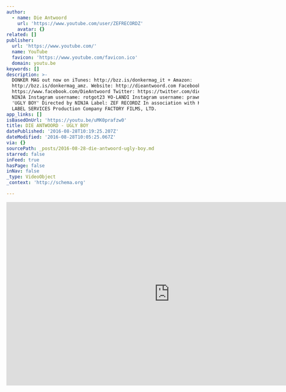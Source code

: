 ```yaml
---
author:
  - name: Die Antwoord
    url: 'https://www.youtube.com/user/ZEFRECORDZ'
    avatar: {}
related: []
publisher:
  url: 'https://www.youtube.com/'
  name: YouTube
  favicon: 'https://www.youtube.com/favicon.ico'
  domain: youtu.be
keywords: []
description: >-
  DONKER MAG out now on iTunes: http://bzz.is/donkermag_it + Amazon:
  http://bzz.is/donkermag_amz. Website: http://dieantwoord.com Facebook:
  https://www.facebook.com/DieAntwoord Twitter: https://twitter.com/dieantwoord
  NINJA Instagram username: rotgot23 ¥O-LANDI Instagram username: prawn_star
  'UGLY BOY' Directed by NINJA Label: ZEF RECORDZ In association with KOBALT
  LABEL SERVICES Production Company FACTORY FILMS, LTD.
app_links: []
isBasedOnUrl: 'https://youtu.be/uMK0prafzw0'
title: DIE ANTWOORD - UGLY BOY
datePublished: '2016-08-28T10:19:25.207Z'
dateModified: '2016-08-28T10:05:25.067Z'
via: {}
sourcePath: _posts/2016-08-28-die-antwoord-ugly-boy.md
starred: false
inFeed: true
hasPage: false
inNav: false
_type: VideoObject
_context: 'http://schema.org'

---
```

<iframe src="https://cdn.embedly.com/widgets/media.html?src=https%3A%2F%2Fwww.youtube.com%2Fembed%2FuMK0prafzw0%3Ffeature%3Doembed&amp;url=http%3A%2F%2Fwww.youtube.com%2Fwatch%3Fv%3DuMK0prafzw0&amp;image=https%3A%2F%2Fi.ytimg.com%2Fvi%2FuMK0prafzw0%2Fhqdefault.jpg&amp;key=b7d04c9b404c499eba89ee7072e1c4f7&amp;type=text%2Fhtml&amp;schema=youtube" width="854" height="480" scrolling="no" frameborder="0" allowfullscreen="" style=""></iframe>
